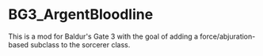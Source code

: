 # BG3_ArgentBloodline
This is a mod for Baldur's Gate 3 with the goal of adding a force/abjuration-based subclass to the sorcerer class.
